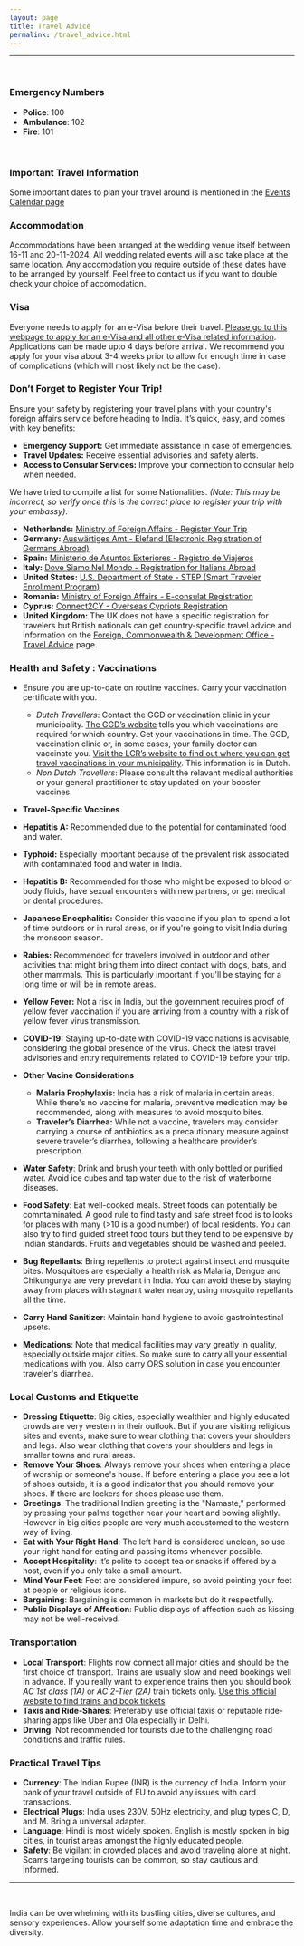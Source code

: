 ```yaml
---
layout: page
title: Travel Advice
permalink: /travel_advice.html
---
```


--------
&nbsp;

### Emergency Numbers

- **Police**: 100
- **Ambulance**: 102
- **Fire**: 101

&nbsp;

### Important Travel Information
Some important dates to plan your travel around is mentioned in the [Events Calendar page](https://mazpar.github.io/goingtoIndia/events.html)

### Accommodation
Accommodations have been arranged at the wedding venue itself between 16-11 and 20-11-2024. All wedding related events will also take place at the same location. Any accomodation you require outside of these dates have to be arranged by yourself. Feel free to contact us if you want to double check your choice of accomodation.

<!-- ### What to Pack
- **Dress for Celebration**:  Comfortable yet festive attire will ensure you enjoy each moment to its fullest. If you want to shop outfits for the wedding, go to [Delhi-Tips](https://mazpar.github.io/goingtoIndia/delhi.html) page to check out recommendations.
- **Essentials**: Remember to bring personal medications, travel adaptors for India (types C, D, and M), and any other essentials for international travel.
-->
### Visa
Everyone needs to apply for an e-Visa before their travel. [Please go to this webpage to apply for an e-Visa and all other e-Visa related information](https://indianvisaonline.gov.in/evisa/tvoa.html). Applications can be made upto 4 days before arrival. We recommend you apply for your visa about 3-4 weeks prior to allow for enough time in case of complications (which will most likely not be the case).

### Don’t Forget to Register Your Trip!

Ensure your safety by registering your travel plans with your country's foreign affairs service before heading to India. It’s quick, easy, and comes with key benefits:
- **Emergency Support:** Get immediate assistance in case of emergencies.
- **Travel Updates:** Receive essential advisories and safety alerts.
- **Access to Consular Services:** Improve your connection to consular help when needed.

We have tried to compile a list for some Nationalities. _(Note: This may be incorrect, so verify once this is the correct place to register your trip with your embassy)_.
- **Netherlands:** [Ministry of Foreign Affairs - Register Your Trip](https://informatieservice.nederlandwereldwijd.nl/)
- **Germany:** [Auswärtiges Amt - Elefand (Electronic Registration of Germans Abroad)](https://elefand.diplo.de/elefandextern/home/login!form.action)
- **Spain:** [Ministerio de Asuntos Exteriores - Registro de Viajeros](https://registroviajeros.exteriores.gob.es/)
- **Italy:** [Dove Siamo Nel Mondo - Registration for Italians Abroad](https://serviziconsolarionline.esteri.it/ScoFE/index.sco)
- **United States:** [U.S. Department of State - STEP (Smart Traveler Enrollment Program)](https://step.state.gov/step/)
- **Romania:** [Ministry of Foreign Affairs - E-consulat Registration](https://www.econsulat.ro/InregistrareCetatean)
- **Cyprus:** [Connect2CY - Overseas Cypriots Registration](https://www.connect2cy.gov.cy/)
- **United Kingdom:** The UK does not have a specific registration for travelers but British nationals can get country-specific travel advice and information on the [Foreign, Commonwealth & Development Office - Travel Advice](https://www.gov.uk/foreign-travel-advice) page.


### Health and Safety : Vaccinations

- Ensure you are up-to-date on routine vaccines. Carry your vaccination certificate with you.
  - _Dutch Travellers_: Contact the GGD or vaccination clinic in your municipality. [The GGD’s website](https://www.ggdreisvaccinaties.nl/faq) tells you which vaccinations are required for which country. Get your vaccinations in time. The GGD, vaccination clinic or, in some cases, your family doctor can vaccinate you. [Visit the LCR’s website to find out where you can get travel vaccinations in your municipality](https://www.lcr.nl/Vaccinatie-adressen). This information is in Dutch.
  - _Non Dutch Travellers_: Please consult the relavant medical authorities or your general practitioner to stay updated on your booster vaccines.

-  **Travel-Specific Vaccines**
  - **Hepatitis A:** Recommended due to the potential for contaminated food and water.
  - **Typhoid:** Especially important because of the prevalent risk associated with contaminated food and water in India.
  - **Hepatitis B:** Recommended for those who might be exposed to blood or body fluids, have sexual encounters with new partners, or get medical or dental procedures.
  - **Japanese Encephalitis:** Consider this vaccine if you plan to spend a lot of time outdoors or in rural areas, or if you're going to visit India during the monsoon season.
  - **Rabies:** Recommended for travelers involved in outdoor and other activities that might bring them into direct contact with dogs, bats, and other mammals. This is particularly important if you'll be staying for a long time or will be in remote areas.
  - **Yellow Fever:** Not a risk in India, but the government requires proof of yellow fever vaccination if you are arriving from a country with a risk of yellow fever virus transmission.
  - **COVID-19:** Staying up-to-date with COVID-19 vaccinations is advisable, considering the global presence of the virus. Check the latest travel advisories and entry requirements related to COVID-19 before your trip.
&nbsp;

- **Other Vacine Considerations**
  - **Malaria Prophylaxis:** India has a risk of malaria in certain areas. While there's no vaccine for malaria, preventive medication may be recommended, along with measures to avoid mosquito bites.
  - **Traveler’s Diarrhea:** While not a vaccine, travelers may consider carrying a course of antibiotics as a precautionary measure against severe traveler’s diarrhea, following a healthcare provider’s prescription.
&nbsp;

- **Water Safety**: Drink and brush your teeth with only bottled or purified water. Avoid ice cubes and tap water due to the risk of waterborne diseases.
- **Food Safety**: Eat well-cooked meals. Street foods can potentially be comntaminated. A good rule to find tasty and safe street food is to looks for places with many (>10 is a good number) of local residents. You can also try to find guided street food tours but they tend to be expensive by Indian standards. Fruits and vegetables should be washed and peeled.
- **Bug Repellants**: Bring repellents to protect against insect and musquite bites. Mosquitoes are especially a health risk as Malaria, Dengue and Chikungunya are very prevelant in India. You can avoid these by staying away from places with stagnant water nearby, using mosquito repellants all the time.
- **Carry Hand Sanitizer**: Maintain hand hygiene to avoid gastrointestinal upsets.
- **Medications**: Note that medical facilities may vary greatly in quality, especially outside major cities. So make sure to carry all your essential medications with you. Also carry ORS solution in case you encounter traveler's diarrhea.

### Local Customs and Etiquette

- **Dressing Etiquette**: Big cities, especially wealthier and highly educated crowds are very western in their outlook. But if you are visiting religious sites and events, make sure to wear clothing that covers your shoulders and legs. Also wear clothing that covers your shoulders and legs in smaller towns and rural areas.
- **Remove Your Shoes**: Always remove your shoes when entering a place of worship or someone's house. If before entering a place you see a lot of shoes outside, it is a good indicator that you should remove your shoes. If there are lockers for shoes please use them.
- **Greetings**: The traditional Indian greeting is the "Namaste," performed by pressing your palms together near your heart and bowing slightly. However in big cities people are very much accustomed to the western way of living.
- **Eat with Your Right Hand**: The left hand is considered unclean, so use your right hand for eating and passing items whenever possible.
- **Accept Hospitality**: It’s polite to accept tea or snacks if offered by a host, even if you only take a small amount.
- **Mind Your Feet**: Feet are considered impure, so avoid pointing your feet at people or religious icons.
- **Bargaining**: Bargaining is common in markets but do it respectfully.
- **Public Displays of Affection**: Public displays of affection such as kissing may not be well-received.

### Transportation

- **Local Transport**: Flights now connect all major cities and should be the first choice of transport. Trains are usually slow and need bookings well in advance. If you really want to experience trains then you should book _AC 1st class (1A)_ or _AC 2-Tier (2A)_ train tickets only. [Use this official website to find trains and book tickets](https://www.irctc.co.in/nget/train-search).
- **Taxis and Ride-Shares**: Preferably use official taxis or reputable ride-sharing apps like Uber and Ola especially in Delhi.
- **Driving**: Not recommended for tourists due to the challenging road conditions and traffic rules.

### Practical Travel Tips

- **Currency**: The Indian Rupee (INR) is the currency of India. Inform your bank of your travel outside of EU to avoid any issues with card transactions.
- **Electrical Plugs**: India uses 230V, 50Hz electricity, and plug types C, D, and M. Bring a universal adapter.
- **Language**: Hindi is most widely spoken. English is mostly spoken in big cities, in tourist areas amongst the highly educated people.
- **Safety**: Be vigilant in crowded places and avoid traveling alone at night. Scams targeting tourists can be common, so stay cautious and informed.

***
&nbsp;

India can be overwhelming with its bustling cities, diverse cultures, and sensory experiences. Allow yourself some adaptation time and embrace the diversity. 
